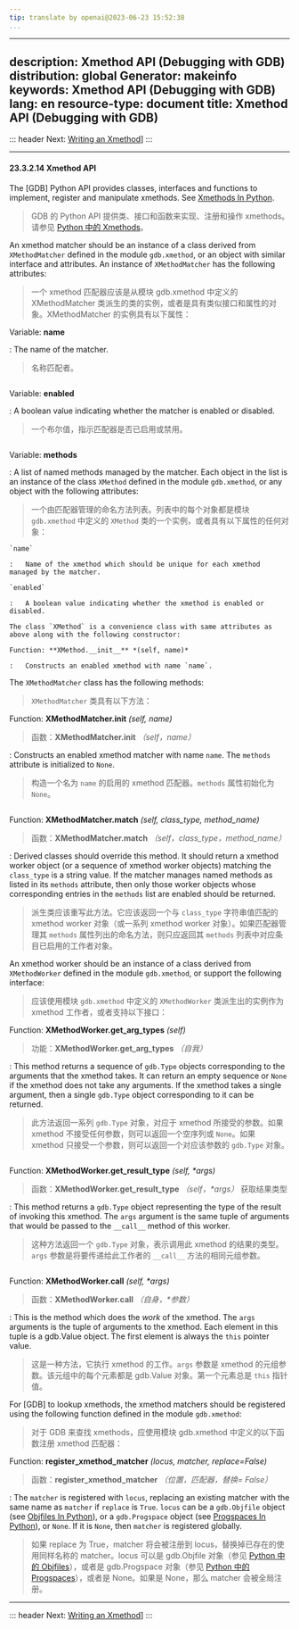 ```yaml
---
tip: translate by openai@2023-06-23 15:52:38
...
```

---
description: Xmethod API (Debugging with GDB)
distribution: global
Generator: makeinfo
keywords: Xmethod API (Debugging with GDB)
lang: en
resource-type: document
title: Xmethod API (Debugging with GDB)
---------------------------------------

::: header
Next: [Writing an Xmethod](Writing-an-Xmethod.html#Writing-an-Xmethod)]
:::

---

#### 23.3.2.14 Xmethod API

The [GDB] Python API provides classes, interfaces and functions to implement, register and manipulate xmethods. See [Xmethods In Python](Xmethods-In-Python.html#Xmethods-In-Python).

> GDB 的 Python API 提供类、接口和函数来实现、注册和操作 xmethods。请参见 [Python 中的 Xmethods](Xmethods-In-Python.html#Xmethods-In-Python)。

An xmethod matcher should be an instance of a class derived from `XMethodMatcher` defined in the module `gdb.xmethod`, or an object with similar interface and attributes. An instance of `XMethodMatcher` has the following attributes:

> 一个 xmethod 匹配器应该是从模块 gdb.xmethod 中定义的 XMethodMatcher 类派生的类的实例，或者是具有类似接口和属性的对象。XMethodMatcher 的实例具有以下属性：

Variable: **name**

:   The name of the matcher.

> 名称匹配者。

```

```

Variable: **enabled**

:   A boolean value indicating whether the matcher is enabled or disabled.

> 一个布尔值，指示匹配器是否已启用或禁用。

```

```

Variable: **methods**

:   A list of named methods managed by the matcher. Each object in the list is an instance of the class `XMethod` defined in the module `gdb.xmethod`, or any object with the following attributes:

> 一个由匹配器管理的命名方法列表。列表中的每个对象都是模块 `gdb.xmethod` 中定义的 `XMethod` 类的一个实例，或者具有以下属性的任何对象：

```
`name`

:   Name of the xmethod which should be unique for each xmethod managed by the matcher.

`enabled`

:   A boolean value indicating whether the xmethod is enabled or disabled.

The class `XMethod` is a convenience class with same attributes as above along with the following constructor:

Function: **XMethod.__init__** *(self, name)*

:   Constructs an enabled xmethod with name `name`.
```

The `XMethodMatcher` class has the following methods:

> `XMethodMatcher` 类具有以下方法：

Function: **XMethodMatcher.__init__** *(self, name)*

> 函数：**XMethodMatcher.__init__** *（self，name）*

:   Constructs an enabled xmethod matcher with name `name`. The `methods` attribute is initialized to `None`.

> 构造一个名为 `name` 的启用的 xmethod 匹配器。`methods` 属性初始化为 `None`。

```

```

Function: **XMethodMatcher.match** *(self, class_type, method_name)*

> 函数：**XMethodMatcher.match** *（self，class_type，method_name）*

:   Derived classes should override this method. It should return a xmethod worker object (or a sequence of xmethod worker objects) matching the `class_type` is a string value. If the matcher manages named methods as listed in its `methods` attribute, then only those worker objects whose corresponding entries in the `methods` list are enabled should be returned.

> 派生类应该重写此方法。它应该返回一个与 `class_type` 字符串值匹配的 xmethod worker 对象（或一系列 xmethod worker 对象）。如果匹配器管理其 `methods` 属性列出的命名方法，则只应返回其 `methods` 列表中对应条目已启用的工作者对象。

An xmethod worker should be an instance of a class derived from `XMethodWorker` defined in the module `gdb.xmethod`, or support the following interface:

> 应该使用模块 `gdb.xmethod` 中定义的 `XMethodWorker` 类派生出的实例作为 xmethod 工作者，或者支持以下接口：

Function: **XMethodWorker.get_arg_types** *(self)*

> 功能：**XMethodWorker.get_arg_types** *（自我）*

:   This method returns a sequence of `gdb.Type` objects corresponding to the arguments that the xmethod takes. It can return an empty sequence or `None` if the xmethod does not take any arguments. If the xmethod takes a single argument, then a single `gdb.Type` object corresponding to it can be returned.

> 此方法返回一系列 `gdb.Type` 对象，对应于 xmethod 所接受的参数。如果 xmethod 不接受任何参数，则可以返回一个空序列或 `None`。如果 xmethod 只接受一个参数，则可以返回一个对应该参数的 `gdb.Type` 对象。

```

```

Function: **XMethodWorker.get_result_type** *(self, \*args)*

> 函数：**XMethodWorker.get_result_type** *（self，\*args）*
> 获取结果类型

:   This method returns a `gdb.Type` object representing the type of the result of invoking this xmethod. The `args` argument is the same tuple of arguments that would be passed to the `__call__` method of this worker.

> 这种方法返回一个 `gdb.Type` 对象，表示调用此 xmethod 的结果的类型。`args` 参数是将要传递给此工作者的 `__call__` 方法的相同元组参数。

```

```

Function: **XMethodWorker.__call__** *(self, \*args)*

> 函数：**XMethodWorker.__call__** *（自身，\*参数）*

:   This is the method which does the *work* of the xmethod. The `args` arguments is the tuple of arguments to the xmethod. Each element in this tuple is a gdb.Value object. The first element is always the `this` pointer value.

> 这是一种方法，它执行 xmethod 的工作。`args` 参数是 xmethod 的元组参数。该元组中的每个元素都是 gdb.Value 对象。第一个元素总是 `this` 指针值。

For [GDB] to lookup xmethods, the xmethod matchers should be registered using the following function defined in the module `gdb.xmethod`:

> 对于 GDB 来查找 xmethods，应使用模块 gdb.xmethod 中定义的以下函数注册 xmethod 匹配器：

Function: **register_xmethod_matcher** *(locus, matcher, replace=False)*

> 函数：**register_xmethod_matcher** *（位置，匹配器，替换= False）*

:   The `matcher` is registered with `locus`, replacing an existing matcher with the same name as `matcher` if `replace` is `True`. `locus` can be a `gdb.Objfile` object (see [Objfiles In Python](Objfiles-In-Python.html#Objfiles-In-Python)), or a `gdb.Progspace` object (see [Progspaces In Python](Progspaces-In-Python.html#Progspaces-In-Python)), or `None`. If it is `None`, then `matcher` is registered globally.

> 如果 replace 为 True，matcher 将会被注册到 locus，替换掉已存在的使用同样名称的 matcher。locus 可以是 gdb.Objfile 对象（参见 [Python 中的 Objfiles](Objfiles-In-Python.html#Objfiles-In-Python)），或者是 gdb.Progspace 对象（参见 [Python 中的 Progspaces](Progspaces-In-Python.html#Progspaces-In-Python)），或者是 None。如果是 None，那么 matcher 会被全局注册。

---

::: header
Next: [Writing an Xmethod](Writing-an-Xmethod.html#Writing-an-Xmethod)]
:::
